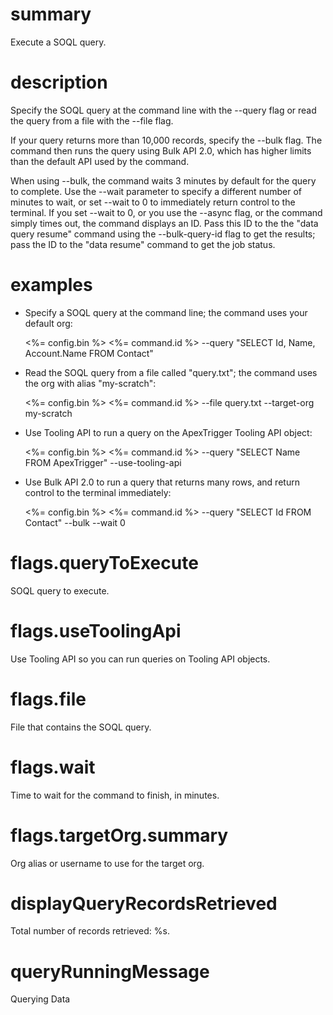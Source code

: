 # summary

Execute a SOQL query.

# description

Specify the SOQL query at the command line with the --query flag or read the query from a file with the --file flag.

If your query returns more than 10,000 records, specify the --bulk flag. The command then runs the query using Bulk API 2.0, which has higher limits than the default API used by the command.

When using --bulk, the command waits 3 minutes by default for the query to complete. Use the --wait parameter to specify a different number of minutes to wait, or set --wait to 0 to immediately return control to the terminal. If you set --wait to 0, or you use the --async flag, or the command simply times out, the command displays an ID. Pass this ID to the the "data query resume" command using the --bulk-query-id flag to get the results; pass the ID to the "data resume" command to get the job status.

# examples

- Specify a SOQL query at the command line; the command uses your default org:

  <%= config.bin %> <%= command.id %> --query "SELECT Id, Name, Account.Name FROM Contact"

- Read the SOQL query from a file called "query.txt"; the command uses the org with alias "my-scratch":

  <%= config.bin %> <%= command.id %> --file query.txt --target-org my-scratch

- Use Tooling API to run a query on the ApexTrigger Tooling API object:

  <%= config.bin %> <%= command.id %> --query "SELECT Name FROM ApexTrigger" --use-tooling-api

- Use Bulk API 2.0 to run a query that returns many rows, and return control to the terminal immediately:

  <%= config.bin %> <%= command.id %> --query "SELECT Id FROM Contact" --bulk --wait 0

# flags.queryToExecute

SOQL query to execute.

# flags.useToolingApi

Use Tooling API so you can run queries on Tooling API objects.

# flags.file

File that contains the SOQL query.

# flags.wait

Time to wait for the command to finish, in minutes.

# flags.targetOrg.summary

Org alias or username to use for the target org.

# displayQueryRecordsRetrieved

Total number of records retrieved: %s.

# queryRunningMessage

Querying Data

